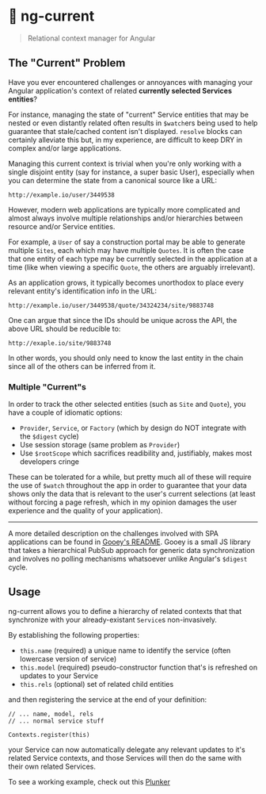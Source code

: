 # :radio_button: ng-current

> Relational context manager for Angular

## The "Current" Problem

Have you ever encountered challenges or annoyances with managing
your Angular application's context of related **currently selected Services entities**?

For instance, managing the state of "current" Service entities that 
may be nested or even distantly related often results in `$watch`ers being
used to help guarantee that stale/cached content isn't displayed. `resolve`
blocks can certainly alleviate this but, in my experience, are difficult to 
keep DRY in complex and/or large applications.

Managing this current context is trivial when you're only working
with a single disjoint entity (say for instance, a super basic User),
especially when you can determine the state from a canonical source like a URL:

```
http://example.io/user/3449538
```

However, modern web applications are typically more complicated
and almost always involve multiple relationships and/or hierarchies
between resource and/or Service entities.

For example, a `User` of say a construction portal may be able to generate
multiple `Sites`, each  which may have multiple `Quotes`. It is often
the case that one entity of each type may be currently selected in the
application at a time (like when viewing a specific `Quote`, the others
are arguably irrelevant).

As an application grows, it typically becomes unorthodox to
place every relevant entity's identification info in the URL:

```
http://example.io/user/3449538/quote/34324234/site/9883748
```

One can argue that since the IDs should be unique across the API,
the above URL should be reducible to:

```
http://exaple.io/site/9883748
```
In other words, you should only need to know the last entity
in the chain since all of the others can be inferred from it.

### Multiple "Current"s

In order to track the other selected entities (such as `Site` and `Quote`),
you have a couple of idiomatic options:

 * `Provider`, `Service`, or `Factory` (which by design do NOT
integrate with the `$digest` cycle)
 * Use session storage (same problem as `Provider`)
 * Use `$rootScope` which sacrifices readibility and, justifiably, makes most developers cringe

These can be tolerated for a while, but pretty much all of these will require the
use of `$watch` throughout the app in order to guarantee that your data shows
only the data that is relevant to the user's current selections (at least without forcing a page refresh,
which in my opinion damages the user experience and the quality of your application).

---

A more detailed description on the challenges involved with SPA applications can be
found in [Gooey's README](https://github.com/slurmulon/gooey). Gooey is a small JS library
that takes a hierarchical PubSub approach for generic data synchronization and involves
no polling mechanisms whatsoever unlike Angular's `$digest` cycle.

## Usage

ng-current allows you to define a hierarchy of related contexts that that synchronize
with your already-existant `Service`s non-invasively.

By establishing the following properties:
 * `this.name` (required) a unique name to identify the service (often lowercase version of service)
 * `this.model` (required) pseudo-constructor function that's is refreshed on updates to your Service
 * `this.rels` (optional) set of related child entities

and then registering the service at the end of your definition:

```
// ... name, model, rels
// ... normal service stuff

Contexts.register(this)
```

your Service can now automatically delegate any relevant updates to it's related Service contexts,
and those Services will then do the same with their own related Services.

To see a working example, check out this [Plunker](http://TODO)

